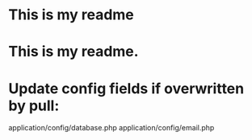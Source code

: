 # This is my readme
# This is my readme.

# Update config fields if overwritten by pull:
application/config/database.php
application/config/email.php
